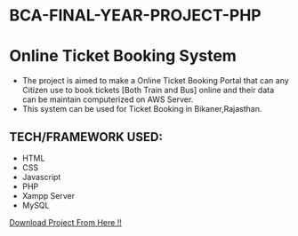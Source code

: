 # BCA-FINAL-YEAR-PROJECT-PHP


# Online Ticket Booking System
* The project is aimed to make a Online Ticket Booking Portal that can any Citizen use to book tickets [Both Train and Bus] online and their data can be maintain computerized on AWS Server.
* This system can be used for Ticket Booking in Bikaner,Rajasthan.

## TECH/FRAMEWORK USED:
* HTML
* CSS
* Javascript
* PHP
* Xampp Server
* MySQL

[Download Project From Here !! ](https://github.com/Pankajjajra/Online-Ticket-Booking-Portal-PHP)
